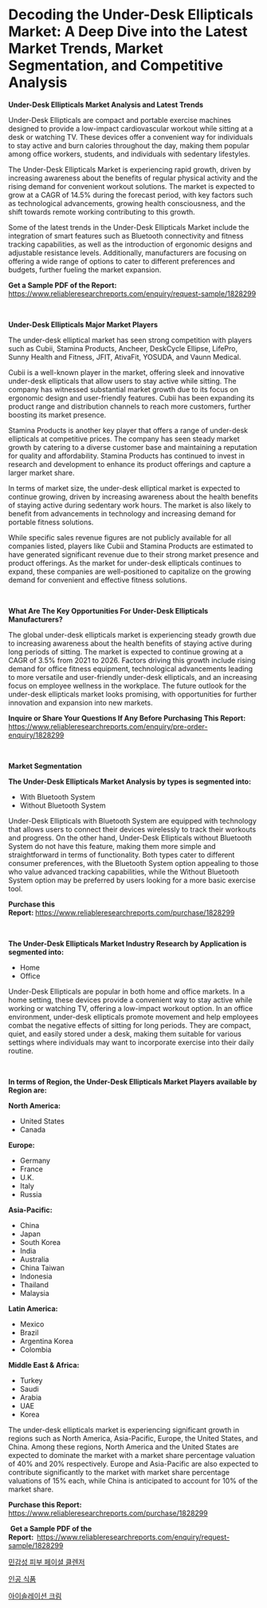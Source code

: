 <p><h1>Decoding the Under-Desk Ellipticals Market: A Deep Dive into the Latest Market Trends, Market Segmentation, and Competitive Analysis</h1></p><p><strong>Under-Desk Ellipticals Market Analysis and Latest Trends</strong></p>
<p><p>Under-Desk Ellipticals are compact and portable exercise machines designed to provide a low-impact cardiovascular workout while sitting at a desk or watching TV. These devices offer a convenient way for individuals to stay active and burn calories throughout the day, making them popular among office workers, students, and individuals with sedentary lifestyles.</p><p>The Under-Desk Ellipticals Market is experiencing rapid growth, driven by increasing awareness about the benefits of regular physical activity and the rising demand for convenient workout solutions. The market is expected to grow at a CAGR of 14.5% during the forecast period, with key factors such as technological advancements, growing health consciousness, and the shift towards remote working contributing to this growth.</p><p>Some of the latest trends in the Under-Desk Ellipticals Market include the integration of smart features such as Bluetooth connectivity and fitness tracking capabilities, as well as the introduction of ergonomic designs and adjustable resistance levels. Additionally, manufacturers are focusing on offering a wide range of options to cater to different preferences and budgets, further fueling the market expansion.</p></p>
<p><strong>Get a Sample PDF of the Report:&nbsp;</strong> <a href="https://www.reliableresearchreports.com/enquiry/request-sample/1828299">https://www.reliableresearchreports.com/enquiry/request-sample/1828299</a></p>
<p>&nbsp;</p>
<p><strong>Under-Desk Ellipticals Major Market Players</strong></p>
<p><p>The under-desk elliptical market has seen strong competition with players such as Cubii, Stamina Products, Ancheer, DeskCycle Ellipse, LifePro, Sunny Health and Fitness, JFIT, AtivaFit, YOSUDA, and Vaunn Medical. </p><p>Cubii is a well-known player in the market, offering sleek and innovative under-desk ellipticals that allow users to stay active while sitting. The company has witnessed substantial market growth due to its focus on ergonomic design and user-friendly features. Cubii has been expanding its product range and distribution channels to reach more customers, further boosting its market presence.</p><p>Stamina Products is another key player that offers a range of under-desk ellipticals at competitive prices. The company has seen steady market growth by catering to a diverse customer base and maintaining a reputation for quality and affordability. Stamina Products has continued to invest in research and development to enhance its product offerings and capture a larger market share.</p><p>In terms of market size, the under-desk elliptical market is expected to continue growing, driven by increasing awareness about the health benefits of staying active during sedentary work hours. The market is also likely to benefit from advancements in technology and increasing demand for portable fitness solutions.</p><p>While specific sales revenue figures are not publicly available for all companies listed, players like Cubii and Stamina Products are estimated to have generated significant revenue due to their strong market presence and product offerings. As the market for under-desk ellipticals continues to expand, these companies are well-positioned to capitalize on the growing demand for convenient and effective fitness solutions.</p></p>
<p>&nbsp;</p>
<p><strong>What Are The Key Opportunities For Under-Desk Ellipticals Manufacturers?</strong></p>
<p><p>The global under-desk ellipticals market is experiencing steady growth due to increasing awareness about the health benefits of staying active during long periods of sitting. The market is expected to continue growing at a CAGR of 3.5% from 2021 to 2026. Factors driving this growth include rising demand for office fitness equipment, technological advancements leading to more versatile and user-friendly under-desk ellipticals, and an increasing focus on employee wellness in the workplace. The future outlook for the under-desk ellipticals market looks promising, with opportunities for further innovation and expansion into new markets.</p></p>
<p><strong>Inquire or Share Your Questions If Any Before Purchasing This Report:</strong> <a href="https://www.reliableresearchreports.com/enquiry/pre-order-enquiry/1828299">https://www.reliableresearchreports.com/enquiry/pre-order-enquiry/1828299</a></p>
<p>&nbsp;</p>
<p><strong>Market Segmentation</strong></p>
<p><strong>The Under-Desk Ellipticals Market Analysis by types is segmented into:</strong></p>
<p><ul><li>With Bluetooth System</li><li>Without Bluetooth System</li></ul></p>
<p><p>Under-Desk Ellipticals with Bluetooth System are equipped with technology that allows users to connect their devices wirelessly to track their workouts and progress. On the other hand, Under-Desk Ellipticals without Bluetooth System do not have this feature, making them more simple and straightforward in terms of functionality. Both types cater to different consumer preferences, with the Bluetooth System option appealing to those who value advanced tracking capabilities, while the Without Bluetooth System option may be preferred by users looking for a more basic exercise tool.</p></p>
<p><strong>Purchase this Report:&nbsp;</strong><a href="https://www.reliableresearchreports.com/purchase/1828299">https://www.reliableresearchreports.com/purchase/1828299</a></p>
<p>&nbsp;</p>
<p><strong>The Under-Desk Ellipticals Market Industry Research by Application is segmented into:</strong></p>
<p><ul><li>Home</li><li>Office</li></ul></p>
<p><p>Under-Desk Ellipticals are popular in both home and office markets. In a home setting, these devices provide a convenient way to stay active while working or watching TV, offering a low-impact workout option. In an office environment, under-desk ellipticals promote movement and help employees combat the negative effects of sitting for long periods. They are compact, quiet, and easily stored under a desk, making them suitable for various settings where individuals may want to incorporate exercise into their daily routine.</p></p>
<p>&nbsp;</p>
<p><strong>In terms of Region, the Under-Desk Ellipticals Market Players available by Region are:</strong></p>
<p>
    <p> <strong> North America: </strong>
        <ul>
            <li>United States</li>
            <li>Canada</li>
        </ul>
        </p> 
    <p> <strong> Europe: </strong>
        <ul>
            <li>Germany</li>
            <li>France</li>
            <li>U.K.</li>
            <li>Italy</li>
            <li>Russia</li>
        </ul>
        </p> 
    <p> <strong> Asia-Pacific: </strong>
        <ul>
            <li>China</li>
            <li>Japan</li>
            <li>South Korea</li>
            <li>India</li>
            <li>Australia</li>
            <li>China Taiwan</li>
            <li>Indonesia</li>
            <li>Thailand</li>
            <li>Malaysia</li>
        </ul>
        </p> 
    <p> <strong> Latin America: </strong>
        <ul>
            <li>Mexico</li>
            <li>Brazil</li>
            <li>Argentina Korea</li>
            <li>Colombia</li>
        </ul>
        </p> 
    <p> <strong> Middle East & Africa: </strong>
        <ul>
            <li>Turkey</li>
            <li>Saudi</li>
            <li>Arabia</li>
            <li>UAE</li>
            <li>Korea</li>
        </ul>
    </p>
    </p>
<p><p>The under-desk ellipticals market is experiencing significant growth in regions such as North America, Asia-Pacific, Europe, the United States, and China. Among these regions, North America and the United States are expected to dominate the market with a market share percentage valuation of 40% and 20% respectively. Europe and Asia-Pacific are also expected to contribute significantly to the market with market share percentage valuations of 15% each, while China is anticipated to account for 10% of the market share.</p></p>
<p><strong>Purchase this Report: </strong><a href="https://www.reliableresearchreports.com/purchase/1828299">https://www.reliableresearchreports.com/purchase/1828299</a></p>
<p>&nbsp;<strong>Get a Sample PDF of the Report:&nbsp;&nbsp;</strong><a href="https://www.reliableresearchreports.com/enquiry/request-sample/1828299">https://www.reliableresearchreports.com/enquiry/request-sample/1828299</a></p>
<p><strong></strong></p>
<p><p><a href="https://github.com/vsr06p4p49/Market-Research-Report-List-1/blob/main/92030336608.md">민감성 피부 페이셜 클렌저</a></p><p><a href="https://github.com/Penelolack456456/Market-Research-Report-List-1/blob/main/40079376609.md">인공 식품</a></p><p><a href="https://github.com/darrellockm3ytan895656/Market-Research-Report-List-1/blob/main/74760276610.md">아이솔레이션 크림</a></p></p>